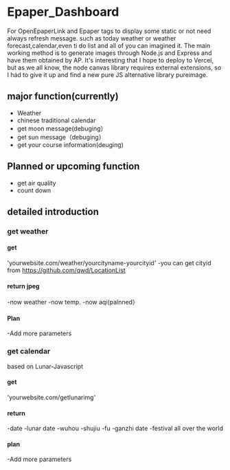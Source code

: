 # Epaper_Dashboard

For OpenEpaperLink and Epaper tags to display some static or not need always refresh message. such as today weather or weather forecast,calendar,even ti do list and all of you can imagined it.
The main working method is to generate images through Node.js and Express and have them obtained by AP.
It's interesting that I hope to deploy to Vercel, but as we all know, the node canvas library requires external extensions, so I had to give it up and find a new pure JS alternative library pureimage.

## major function(currently)

- Weather
- chinese traditional calendar
- get moon message(debuging）
- get sun message（debuging）
- get your course information(deuging)

## Planned or upcoming function

- get air quality
- count down

## detailed introduction

### get weather

#### get

'yourwebsite.com/weather/yourcityname-yourcityid'
-you can get cityid from  https://github.com/qwd/LocationList

#### return jpeg
-now weather
-now temp.
-now aqi(palnned）

#### Plan
-Add more parameters

### get calendar
based on Lunar-Javascript

#### get
'yourwebsite.com/getlunarimg'

#### return
-date
-lunar date
-wuhou
-shujiu
-fu
-ganzhi date
-festival all over the world

#### plan
-Add more parameters
